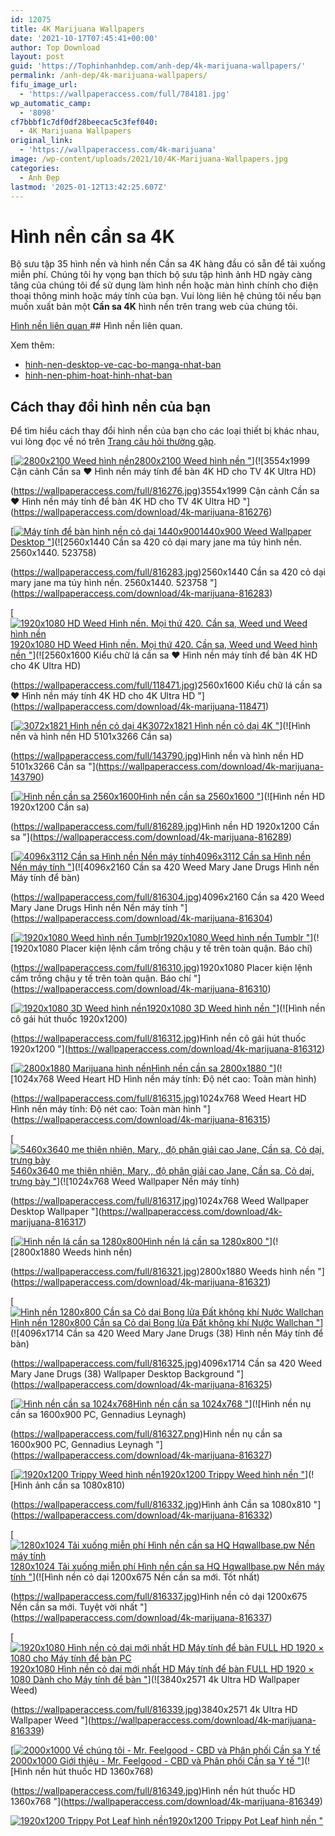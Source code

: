 ```yaml
---
id: 12075
title: 4K Marijuana Wallpapers
date: '2021-10-17T07:45:41+00:00'
author: Top Download
layout: post
guid: 'https://Tophinhanhdep.com/anh-dep/4k-marijuana-wallpapers/'
permalink: /anh-dep/4k-marijuana-wallpapers/
fifu_image_url:
  - 'https://wallpaperaccess.com/full/784181.jpg'
wp_automatic_camp:
  - '8098'
cf7bbbf1c7df0df28beecac5c3fef040:
  - 4K Marijuana Wallpapers
original_link:
  - 'https://wallpaperaccess.com/4k-marijuana'
image: /wp-content/uploads/2021/10/4K-Marijuana-Wallpapers.jpg
categories:
  - Ảnh Đẹp
lastmod: '2025-01-12T13:42:25.607Z'
---
```

# Hình nền cần sa 4K

Bộ sưu tập 35 hình nền và hình nền Cần sa 4K hàng đầu có sẵn để tải xuống miễn phí. Chúng tôi hy vọng bạn thích bộ sưu tập hình ảnh HD ngày càng tăng của chúng tôi để sử dụng làm hình nền hoặc màn hình chính cho điện thoại thông minh hoặc máy tính của bạn. Vui lòng liên hệ chúng tôi nếu bạn muốn xuất bản một **Cần sa 4K** hình nền trên trang web của chúng tôi.

[Hình nền liên quan ](#related) ## Hình nền liên quan.

   
 Xem thêm:

   
- [hinh-nen-desktop-ve-cac-bo-manga-nhat-ban](https://tophinhanhdep.com/anh-anime/hinh-nen-desktop-ve-cac-bo-manga-nhat-ban/)
- [hinh-nen-phim-hoat-hinh-nhat-ban](https://tophinhanhdep.com/anh-anime/hinh-nen-phim-hoat-hinh-nhat-ban/)

## Cách thay đổi hình nền của bạn

Để tìm hiểu cách thay đổi hình nền của bạn cho các loại thiết bị khác nhau, vui lòng đọc về nó trên [Trang câu hỏi thường gặp](https://tophinhanhdep.com/faq/).

  
[[![2800x2100 Weed hình nền](https://wallpaperaccess.com/full/784181.jpg)2800x2100 Weed hình nền "](https://wallpaperaccess.com/download/4k-marijuana-784181)](![3554x1999 Cận cảnh Cần sa ❤ Hình nền máy tính để bàn 4K HD cho TV 4K Ultra HD)

(https://wallpaperaccess.com/full/816276.jpg)3554x1999 Cận cảnh Cần sa ❤ Hình nền máy tính để bàn 4K HD cho TV 4K Ultra HD "](https://wallpaperaccess.com/download/4k-marijuana-816276)

[[![Máy tính để bàn hình nền cỏ dại 1440x900](https://wallpaperaccess.com/full/816277.jpg)1440x900 Weed Wallpaper Desktop "](https://wallpaperaccess.com/download/4k-marijuana-816277)](![2560x1440 Cần sa 420 cỏ dại mary jane ma túy hình nền.  2560x1440.  523758)

(https://wallpaperaccess.com/full/816283.jpg)2560x1440 Cần sa 420 cỏ dại mary jane ma túy hình nền. 2560x1440. 523758 "](https://wallpaperaccess.com/download/4k-marijuana-816283)

[[![1920x1080 HD Weed Hình nền.  Mọi thứ 420. Cần sa, Weed und Weed hình nền](https://wallpaperaccess.com/full/775855.jpg)1920x1080 HD Weed Hình nền. Mọi thứ 420. Cần sa, Weed und Weed hình nền "](https://wallpaperaccess.com/download/4k-marijuana-775855)](![2560x1600 Kiểu chữ lá cần sa ❤ Hình nền máy tính để bàn 4K HD cho 4K Ultra HD)

(https://wallpaperaccess.com/full/118471.jpg)2560x1600 Kiểu chữ lá cần sa ❤ Hình nền máy tính 4K HD cho 4K Ultra HD "](https://wallpaperaccess.com/download/4k-marijuana-118471)

[[![3072x1821 Hình nền cỏ dại 4K](https://wallpaperaccess.com/full/816286.jpg)3072x1821 Hình nền cỏ dại 4K "](https://wallpaperaccess.com/download/4k-marijuana-816286)](![Hình nền và hình nền HD 5101x3266 Cần sa)

(https://wallpaperaccess.com/full/143790.jpg)Hình nền và hình nền HD 5101x3266 Cần sa "](https://wallpaperaccess.com/download/4k-marijuana-143790)

[[![Hình nền cần sa 2560x1600](https://wallpaperaccess.com/full/816288.jpg)Hình nền cần sa 2560x1600 "](https://wallpaperaccess.com/download/4k-marijuana-816288)](![Hình nền HD 1920x1200 Cần sa)

(https://wallpaperaccess.com/full/816289.jpg)Hình nền HD 1920x1200 Cần sa "](https://wallpaperaccess.com/download/4k-marijuana-816289)

[[![4096x3112 Cần sa Hình nền Nền máy tính](https://wallpaperaccess.com/full/816290.jpg)4096x3112 Cần sa Hình nền Nền máy tính "](https://wallpaperaccess.com/download/4k-marijuana-816290)](![4096x2160 Cần sa 420 Weed Mary Jane Drugs Hình nền Máy tính để bàn)

(https://wallpaperaccess.com/full/816304.jpg)4096x2160 Cần sa 420 Weed Mary Jane Drugs Hình nền Nền máy tính "](https://wallpaperaccess.com/download/4k-marijuana-816304)

[[![1920x1080 Weed hình nền Tumblr](https://wallpaperaccess.com/full/816309.jpg)1920x1080 Weed hình nền Tumblr "](https://wallpaperaccess.com/download/4k-marijuana-816309)](![1920x1080 Placer kiện lệnh cấm trồng chậu y tế trên toàn quận.  Báo chí)

(https://wallpaperaccess.com/full/816310.jpg)1920x1080 Placer kiện lệnh cấm trồng chậu y tế trên toàn quận. Báo chí "](https://wallpaperaccess.com/download/4k-marijuana-816310)

[[![1920x1080 3D Weed hình nền](https://wallpaperaccess.com/full/816311.jpg)1920x1080 3D Weed hình nền "](https://wallpaperaccess.com/download/4k-marijuana-816311)](![Hình nền cô gái hút thuốc 1920x1200)

(https://wallpaperaccess.com/full/816312.jpg)Hình nền cô gái hút thuốc 1920x1200 "](https://wallpaperaccess.com/download/4k-marijuana-816312)

[[![2800x1880 Marijuana hình nền](https://wallpaperaccess.com/full/816314.jpg)Hình nền cần sa 2800x1880 "](https://wallpaperaccess.com/download/4k-marijuana-816314)](![1024x768 Weed Heart HD Hình nền máy tính: Độ nét cao: Toàn màn hình)

(https://wallpaperaccess.com/full/816315.jpg)1024x768 Weed Heart HD Hình nền máy tính: Độ nét cao: Toàn màn hình "](https://wallpaperaccess.com/download/4k-marijuana-816315)

[[![5460x3640 mẹ thiên nhiên, Mary,, độ phân giải cao Jane, Cần sa, Cỏ dại, trưng bày](https://wallpaperaccess.com/full/816316.jpg)5460x3640 mẹ thiên nhiên, Mary,, độ phân giải cao Jane, Cần sa, Cỏ dại, trưng bày "](https://wallpaperaccess.com/download/4k-marijuana-816316)](![1024x768 Weed Wallpaper Nền máy tính)

(https://wallpaperaccess.com/full/816317.jpg)1024x768 Weed Wallpaper Desktop Wallpaper "](https://wallpaperaccess.com/download/4k-marijuana-816317)

[[![Hình nền lá cần sa 1280x800](https://wallpaperaccess.com/full/816320.jpg)Hình nền lá cần sa 1280x800 "](https://wallpaperaccess.com/download/4k-marijuana-816320)](![2800x1880 Weeds hình nền)

(https://wallpaperaccess.com/full/816321.jpg)2800x1880 Weeds hình nền "](https://wallpaperaccess.com/download/4k-marijuana-816321)

[[![Hình nền 1280x800 Cần sa Cỏ dại Bong lửa Đất không khí Nước Wallchan](https://wallpaperaccess.com/full/816323.jpg)Hình nền 1280x800 Cần sa Cỏ dại Bong lửa Đất không khí Nước Wallchan "](https://wallpaperaccess.com/download/4k-marijuana-816323)](![4096x1714 Cần sa 420 Weed Mary Jane Drugs (38) Hình nền Máy tính để bàn)

(https://wallpaperaccess.com/full/816325.jpg)4096x1714 Cần sa 420 Weed Mary Jane Drugs (38) Wallpaper Desktop Background "](https://wallpaperaccess.com/download/4k-marijuana-816325)

[[![Hình nền cần sa 1024x768](https://wallpaperaccess.com/full/816326.jpg)Hình nền cần sa 1024x768 "](https://wallpaperaccess.com/download/4k-marijuana-816326)](![Hình nền nụ cần sa 1600x900 PC, Gennadius Leynagh)

(https://wallpaperaccess.com/full/816327.png)Hình nền nụ cần sa 1600x900 PC, Gennadius Leynagh "](https://wallpaperaccess.com/download/4k-marijuana-816327)

[[![1920x1200 Trippy Weed hình nền](https://wallpaperaccess.com/full/816331.jpg)1920x1200 Trippy Weed hình nền "](https://wallpaperaccess.com/download/4k-marijuana-816331)](![Hình ảnh cần sa 1080x810)

(https://wallpaperaccess.com/full/816332.jpg)Hình ảnh Cần sa 1080x810 "](https://wallpaperaccess.com/download/4k-marijuana-816332)

[[![1280x1024 Tải xuống miễn phí Hình nền cần sa HQ Hqwallbase.pw Nền máy tính](https://wallpaperaccess.com/full/816335.jpg)1280x1024 Tải xuống miễn phí Hình nền cần sa HQ Hqwallbase.pw Nền máy tính "](https://wallpaperaccess.com/download/4k-marijuana-816335)](![Hình nền cỏ dại 1200x675 Nền cần sa mới.  Tốt nhất)

(https://wallpaperaccess.com/full/816337.jpg)Hình nền cỏ dại 1200x675 Nền cần sa mới. Tuyệt vời nhất "](https://wallpaperaccess.com/download/4k-marijuana-816337)

[[![1920x1080 Hình nền cỏ dại mới nhất HD Máy tính để bàn FULL HD 1920 × 1080 cho Máy tính để bàn PC](https://wallpaperaccess.com/full/816338.jpg)1920x1080 Hình nền cỏ dại mới nhất HD Máy tính để bàn FULL HD 1920 × 1080 Dành cho Máy tính để bàn "](https://wallpaperaccess.com/download/4k-marijuana-816338)](![3840x2571 4k Ultra HD Wallpaper Weed)

(https://wallpaperaccess.com/full/816339.jpg)3840x2571 4k Ultra HD Wallpaper Weed "](https://wallpaperaccess.com/download/4k-marijuana-816339)

[[![2000x1000 Về chúng tôi - Mr. Feelgood - CBD và Phân phối Cần sa Y tế](https://wallpaperaccess.com/full/816344.jpg)2000x1000 Giới thiệu - Mr. Feelgood - CBD và Phân phối Cần sa Y tế "](https://wallpaperaccess.com/download/4k-marijuana-816344)](![Hình nền hút thuốc HD 1360x768)

(https://wallpaperaccess.com/full/816349.jpg)Hình nền hút thuốc HD 1360x768 "](https://wallpaperaccess.com/download/4k-marijuana-816349)

[![1920x1200 Trippy Pot Leaf hình nền](https://wallpaperaccess.com/full/816351.jpg)1920x1200 Trippy Pot Leaf hình nền "](https://wallpaperaccess.com/download/4k-marijuana-816351)
